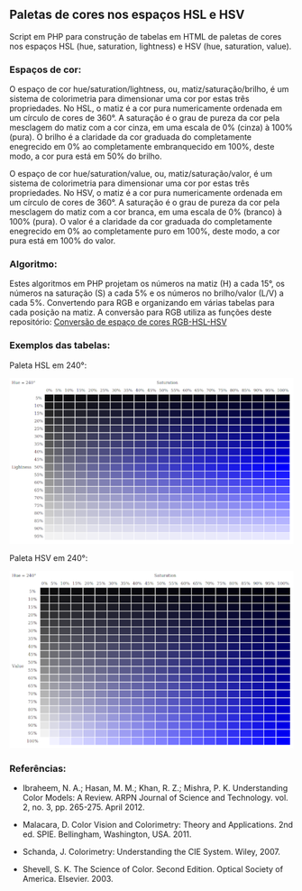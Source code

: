 ## Paletas de cores nos espaços HSL e HSV

Script em PHP para construção de tabelas em HTML de paletas de cores nos espaços HSL (hue, saturation, lightness) e HSV (hue, saturation, value).

### Espaços de cor:

O espaço de cor hue/saturation/lightness, ou, matiz/saturação/brilho, é um sistema de colorimetria para dimensionar uma cor por estas três propriedades. No HSL, o matiz é a cor pura numericamente ordenada em um círculo de cores de 360°. A saturação é o grau de pureza da cor pela mesclagem do matiz com a cor cinza, em uma escala de 0% (cinza) à 100% (pura). O brilho é a claridade da cor graduada do completamente enegrecido em 0% ao completamente embranquecido em 100%, deste modo, a cor pura está em 50% do brilho.

O espaço de cor hue/saturation/value, ou, matiz/saturação/valor, é um sistema de colorimetria para dimensionar uma cor por estas três propriedades. No HSV, o matiz é a cor pura numericamente ordenada em um círculo de cores de 360°. A saturação é o grau de pureza da cor pela mesclagem do matiz com a cor branca, em uma escala de 0% (branco) à 100% (pura). O valor é a claridade da cor graduada do completamente enegrecido em 0% ao completamente puro em 100%, deste modo, a cor pura está em 100% do valor.

### Algoritmo:

Estes algoritmos em PHP projetam os números na matiz (H) a cada 15°, os números na saturação (S) a cada 5% e os números no brilho/valor (L/V) a cada 5%. Convertendo para RGB e organizando em várias tabelas para cada posição na matiz. A conversão para RGB utiliza as funções deste repositório: [Conversão de espaço de cores RGB-HSL-HSV](https://github.com/danmadeira/conversao-rgb-hsl)

### Exemplos das tabelas:

Paleta HSL em 240°:

![HSL](img/hsl.png?raw=true)

Paleta HSV em 240°:

![HSV](img/hsv.png?raw=true)

### Referências:

- Ibraheem, N. A.; Hasan, M. M.; Khan, R. Z.; Mishra, P. K. Understanding Color Models: A Review. ARPN Journal of Science and Technology. vol. 2, no. 3, pp. 265-275. April 2012.

- Malacara, D. Color Vision and Colorimetry: Theory and Applications. 2nd ed. SPIE. Bellingham, Washington, USA. 2011.

- Schanda, J. Colorimetry: Understanding the CIE System. Wiley, 2007.

- Shevell, S. K. The Science of Color. Second Edition. Optical Society of America. Elsevier. 2003.
